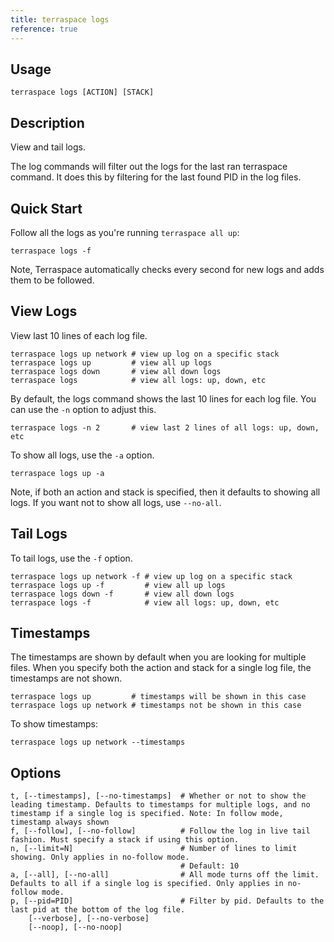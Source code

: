 ```yaml
---
title: terraspace logs
reference: true
---
```


## Usage

    terraspace logs [ACTION] [STACK]

## Description

View and tail logs.

The log commands will filter out the logs for the last ran terraspace command. It does this by filtering for the last found PID in the log files.

## Quick Start

Follow all the logs as you're running `terraspace all up`:

    terraspace logs -f

Note, Terraspace automatically checks every second for new logs and adds them to be followed.

## View Logs

View last 10 lines of each log file.

    terraspace logs up network # view up log on a specific stack
    terraspace logs up         # view all up logs
    terraspace logs down       # view all down logs
    terraspace logs            # view all logs: up, down, etc

By default, the logs command shows the last 10 lines for each log file. You can use the `-n` option to adjust this.

    terraspace logs -n 2       # view last 2 lines of all logs: up, down, etc

To show all logs, use the `-a` option.

    terraspace logs up -a

Note, if both an action and stack is specified, then it defaults to showing all logs. If you want not to show all logs, use `--no-all`.

## Tail Logs

To tail logs, use the `-f` option.

    terraspace logs up network -f # view up log on a specific stack
    terraspace logs up -f         # view all up logs
    terraspace logs down -f       # view all down logs
    terraspace logs -f            # view all logs: up, down, etc

## Timestamps

The timestamps are shown by default when you are looking for multiple files.  When you specify both the action and stack for a single log file, the timestamps are not shown.

    terraspace logs up         # timestamps will be shown in this case
    terraspace logs up network # timestamps not be shown in this case

To show timestamps:

    terraspace logs up network --timestamps


## Options

```
t, [--timestamps], [--no-timestamps]  # Whether or not to show the leading timestamp. Defaults to timestamps for multiple logs, and no timestamp if a single log is specified. Note: In follow mode, timestamp always shown
f, [--follow], [--no-follow]          # Follow the log in live tail fashion. Must specify a stack if using this option.
n, [--limit=N]                        # Number of lines to limit showing. Only applies in no-follow mode.
                                      # Default: 10
a, [--all], [--no-all]                # All mode turns off the limit. Defaults to all if a single log is specified. Only applies in no-follow mode.
p, [--pid=PID]                        # Filter by pid. Defaults to the last pid at the bottom of the log file.
    [--verbose], [--no-verbose]       
    [--noop], [--no-noop]             
```

